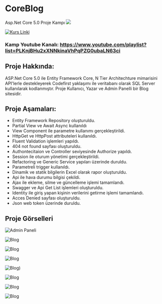 # CoreBlog
Asp.Net Core 5.0 Proje Kampı 
<a href="[https://www.youtube.com/playlist?list=PLKnjBHu2xXNNkinaVhPqPZG0ubaLN63ci]" alt="CoreBlog">
  <img src="https://www.youtube.com/playlist?list=PLKnjBHu2xXNNkinaVhPqPZG0ubaLN63ci/-Kurs Videosu-purple?style=flat-square&labelColor=purple&logoColor=white"/></a>

  [![Kurs Linki](https://img.shields.io/badge/Kurs%20Linki%20-izlemek%20için%20tıklayın-purple)](https://www.youtube.com/playlist?list=PLKnjBHu2xXNNkinaVhPqPZG0ubaLN63ci)
### Kamp Youtube Kanalı: https://www.youtube.com/playlist?list=PLKnjBHu2xXNNkinaVhPqPZG0ubaLN63ci

## Proje Hakkında: 
ASP.Net Core 5.0 ile Entity Framework Core, N Tier Architechture mimarisini API'lerle destekleyerek Codefirst yaklaşımı ile veritabanı olarak SQL Server kullanılarak kodlanmıştır.
Proje Kullanıcı, Yazar ve Admin Panelli bir Blog sitesidir.

## Proje Aşamaları:
* Entity Framework Repository oluşturuldu.
* Partial View ve Await Async kullanıldı
* View Component ile parametre kullanımı gerçekleştirildi.
* HttpGet ve HttpPost attributeleri kullanıldı.
* Fluent Validation işlemleri yapıldı.
* 404 not found sayfası oluşturuldu.
* Authontecitaion ve Controller seviyesinde Authorize yapıldı.
* Session ile oturum yönetimi gerçekleştirildi.
* Refactoring ve Generic Service yapıları üzerinde duruldu.
* Parametreli trigger kullanıldı.
* Dinamik ve statik bilgilerin Excel olarak rapor oluşturuldu.
* Api ile hava durumu bilgisi çekildi.
* Ajax ile ekleme, silme ve güncelleme işlemi tamamlandı.
* Swagger ve Api Get List işlemleri oluşturuldu.
* Identity ile giriş yapan kişinin verilerini getirme işlemi tamamlandı.
* Acces Denied sayfası oluşturuldu.
* Json web token üzerinde duruldu.

## Proje Görselleri

![Admin Paneli](https://user-images.githubusercontent.com/70768778/165183222-8defe2ff-6dfc-4db0-b6bf-2b48f76bf129.png)

![Blog](https://user-images.githubusercontent.com/70768778/165183297-907b1a41-e3cc-4f03-b873-4403a76583e6.png)

![Blog](https://user-images.githubusercontent.com/70768778/165183304-8e8fd59b-9f20-4eb5-a75f-5769dc6ba214.png)

![Blog](https://user-images.githubusercontent.com/70768778/165183319-024f1607-225f-4986-a7a9-eec2e6680072.png)

![Blog)](https://user-images.githubusercontent.com/70768778/165183325-0aa011dc-1450-4acb-a92b-7fe3b5e4e440.png)

![Blog](https://user-images.githubusercontent.com/70768778/165183333-0eca39bb-f21f-4ec2-9427-26090d36e27d.png)

![Blog](https://user-images.githubusercontent.com/70768778/165183334-1ff0469b-3644-4462-a58c-137ee9ec0025.png)

![Blog](https://user-images.githubusercontent.com/70768778/165183335-392c7fdd-ecc0-440c-998b-3c5bde755174.png)
